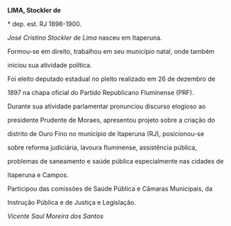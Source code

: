 **LIMA, Stockler de**



\* dep. est. RJ 1898-1900.



*José Cristino Stockler de Lima* nasceu em Itaperuna.



Formou-se em direito, trabalhou em seu município natal, onde também

iniciou sua atividade política.



Foi eleito deputado estadual no pleito realizado em 26 de dezembro de

1897 na chapa oficial do Partido Republicano Fluminense (PRF).



Durante sua atividade parlamentar pronunciou discurso elogioso ao

presidente Prudente de Moraes, apresentou projeto sobre a criação do

distrito de Ouro Fino no município de Itaperuna (RJ), posicionou-se

sobre reforma judiciária, lavoura fluminense, assistência pública,

problemas de saneamento e saúde pública especialmente nas cidades de

Itaperuna e Campos.



Participou das comissões de Saúde Pública e Câmaras Municipais, da

Instrução Pública e de Justiça e Legislação.



*Vicente Saul Moreira dos Santos*



